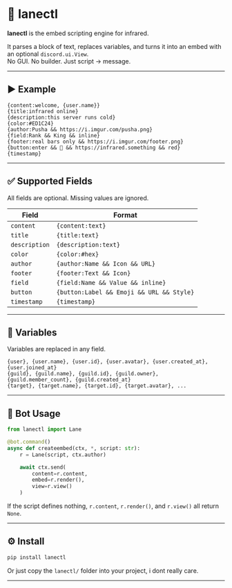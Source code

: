 # 🧱 lanectl

**lanectl** is the embed scripting engine for infrared.

It parses a block of text, replaces variables, and turns it into an embed with an optional `discord.ui.View`.  
No GUI. No builder. Just script → message.

---

## ▶ Example

```
{content:welcome, {user.name}}
{title:infrared online}
{description:this server runs cold}
{color:#ED1C24}
{author:Pusha && https://i.imgur.com/pusha.png}
{field:Rank && King && inline}
{footer:real bars only && https://i.imgur.com/footer.png}
{button:enter && 🚪 && https://infrared.something && red}
{timestamp}
```

---

## ✅ Supported Fields

All fields are optional. Missing values are ignored.

| Field         | Format                                    |
|---------------|-------------------------------------------|
| `content`     | `{content:text}`                          |
| `title`       | `{title:text}`                            |
| `description` | `{description:text}`                      |
| `color`       | `{color:#hex}`                            |
| `author`      | `{author:Name && Icon && URL}`            |
| `footer`      | `{footer:Text && Icon}`                   |
| `field`       | `{field:Name && Value && inline}`         |
| `button`      | `{button:Label && Emoji && URL && Style}` |
| `timestamp`   | `{timestamp}`                             |

---

## 🔀 Variables

Variables are replaced in any field.

```
{user}, {user.name}, {user.id}, {user.avatar}, {user.created_at}, {user.joined_at}
{guild}, {guild.name}, {guild.id}, {guild.owner}, {guild.member_count}, {guild.created_at}
{target}, {target.name}, {target.id}, {target.avatar}, ...
```

---

## 🧪 Bot Usage

```py
from lanectl import Lane

@bot.command()
async def createembed(ctx, *, script: str):
    r = Lane(script, ctx.author)

    await ctx.send(
        content=r.content,
        embed=r.render(),
        view=r.view()
    )
```

If the script defines nothing, `r.content`, `r.render()`, and `r.view()` all return `None`.

---

## ⚙️ Install

```bash
pip install lanectl
```

Or just copy the `lanectl/` folder into your project, i dont really care.

---
